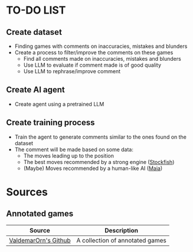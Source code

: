 # TO-DO LIST

## Create dataset

- Finding games with comments on inaccuracies, mistakes and blunders
- Create a process to filter/improve the comments on these games
  - Find all comments made on inaccuracies, mistakes and blunders
  - Use LLM to evaluate if comment made is of good quality
  - Use LLM to rephrase/improve comment

## Create AI agent

- Create agent using a pretrained LLM

## Create training process

- Train the agent to generate comments similar to the ones found on the dataset
- The comment will be made based on some data:
  - The moves leading up to the position
  - The best moves recommended by a strong engine ([Stockfish](https://stockfishchess.org/))
  - (Maybe) Moves recommended by a human-like AI ([Maia](https://www.maiachess.com/))

# Sources

## Annotated games

|Source|Description|
|----------|----------------|
|[ValdemarOrn's Github](https://github.com/ValdemarOrn/Chess/blob/master/Annotated%20Games/)|A collection of annotated games|
